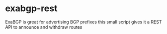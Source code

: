 # exabgp-rest
ExaBGP is great for advertising BGP prefixes this small script gives it a REST API to announce and withdraw routes
